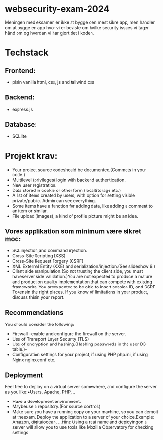 # websecurity-exam-2024

Meningen med eksamen er ikke at bygge den mest sikre app, men handler om at bygge en app hvor vi er beviste om hvilke security issues vi tager hånd om og hvordan vi har gjort det i koden.

# Techstack

## Frontend:

- plain vanilla html, css, js and tailwind css

## Backend:

- express.js

## Database:

- SQLlite

# Projekt krav:

- Your project source codeshould be documented.(Commets in your code.)
- Multilevel (privileges) login with backend authentication.
- New user registration.
- Data stored in cookie or other form (localStorage etc.)
- A list of items created by users, with option for setting visible private/public. Admin can see everything.
- Some items have a function for adding data, like adding a comment to an item or similar.
- File upload (images), a kind of profile picture might be an idea.

## Vores applikation som minimum være sikret mod:

- SQLinjection,and command injection.
- Cross-Site Scripting (XSS)
- Cross-Site Request Forgery (CSRF)
- XML External Entity (XXE) and serialization/injection.(See slideshow 9.)
- Client side manipulation.(So not trusting the client side, you must haveserver side validation.)You are not expected to produce a mature and production quality implementation that can compete with existing frameworks.
  You areexpected to be able to insert session ID, and CSRF Tokensin the right places. If you know of limitations in your product, discuss thisin your report.

## Recommendations

You should consider the following:

- Firewall –enable and configure the firewall on the server.
- Use of Transport Layer Security (TLS)
- Use of encryption and hashing.(Hashing passwords in the user DB table.)-
- Configuration settings for your project, if using PHP php.ini, if using Nginx nginx.conf etc.

## Deployment

Feel free to deploy on a virtual server somewhere, and configure the server as you like:•Users, Apache, PHP,...

- Have a development environment.
- Maybeuse a repository.(For source control.)
- Make sure you have a running copy on your machine, so you can demoit at theexam.
  Deploy the application to a server of your choice.Example: Amazon, digitalocean, ...Hint: Using a real name and deployingon a server will allow you to use tools like Mozilla Observatory for checking settings
